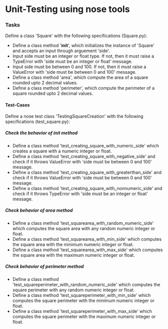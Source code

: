 # Unit-Testing using nose tools

### Tasks
Define a class 'Square' with the following specifications (Square.py):
* Define a class method '__init__', which initializes the instance of 'Square' and accepts an input through arguement 'side'.
* Input side must be an integer or float type. If not, then it must raise a TypeError with 'side must be an integer or float' message.
* Input side must be between 0 and 100. If not, then it must raise a ValueError with 'side must be between 0 and 100' message.
* Define a class method 'area', which compute the area of a square rounded upto 2 decimal values.
* Define a class method 'perimeter', which compute the perimeter of a square rounded upto 2 decimal values.

#### Test-Cases
Define a nose test class 'TestingSquareCreation' with the following specifications (test_square.py):
##### Check the behavior of init method
* Define a class method 'test_creating_square_with_numeric_side' which creates a square with a numeric integer or float.
* Define a class method 'test_creating_square_with_negative_side' and check if it throws ValueError with 'side must be between 0 and 100' message.
* Define a class method 'test_creating_square_with_greaterthan_side' and check if it throws ValueError with 'side must be between 0 and 100' message.
* Define a class method 'test_creating_square_with_nonnumeric_side' and check if it throws TypeError with 'side must be an integer or float' message.

##### Check behavior of area method
* Define a class method 'test_squarearea_with_random_numeric_side' which computes the square area with any random numeric integer or float.
* Define a class method 'test_squarearea_with_min_side' which computes the square area with the minimum numeric integer or float.
* Define a class method 'test_squarearea_with_max_side' which computes the square area with the maximum numeric integer or float.

##### Check behavior of perimeter method
* Define a class method 'test_squareperimeter_with_random_numeric_side' which computes the square perimeter with any random numeric integer or float.
* Define a class method 'test_squareperimeter_with_min_side' which computes the square perimeter with the minimum numeric integer or float.
* Define a class method 'test_squareperimeter_with_max_side' which computes the square perimeter with the maximum numeric integer or float.
